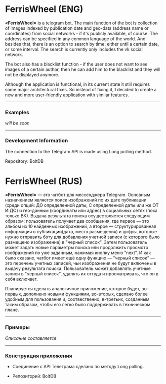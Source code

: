 # FerrisWheel (ENG)

**«FerrisWheel»** is a telegram bot. The main function of the bot is collection of images indexed by publication date and geo-data (address name or coordinates) from social networks - if it's publicly available, of course. 
The address can be specified in any common language of the world. And besides that, there is an option to search by time: either until a certain date, or some interval.
The search is currently only includes the vk social network.

The bot also has a blacklist function - if the user does not want to see images of a certain author, then he can add him to the blacklist and they will not be displayed anymore.

Although the application is functional, in its current state it still requires some major architectural fixes. So instead of fixing it, I decided to create a new and more user-friendly application with similar features.

____
### Examples

*will be soon*
____
### Development Information

The connection to the Telegram API is made using Long polling method.

Repository: BoltDB

# FerrisWheel (RUS)

**«FerrisWheel»** — это чатбот для мессенджера Telegram. Основным назначением является поиск изображений по их дате публикации (среди опций: ДО определенной даты, С определенной даты или же ОТ И ДО) и гео-данным (координаты или адрес) в социальных сетях (пока только ВК). Выдача результата поиска осуществляется следующим образом: пользователь получает два сообщения, где первое — это альбом из 10 найденных изображений, а второе — структурированная информация о публикации(дата, место размещения) и цифры, которые нужно отправить боту для добавления учетной записи (с которого было размещено изображение) в "черный список". Затем пользователь может задать новые параметры поиска или продолжить просмотр изображений по уже заданным, нажимая кнопку меню "next". И как было сказано, чатбот имеет ещё одну функцию — "черный список" — это перечень учетных записей, чьи изображения не будут включены в выдачу результата поиска. Пользователь может добавлять учетные записи в "черный список", удалять их оттуда и просматривать, что он в себя включает. 

Планируется сделать аналогичное приложение, которое будет, во-первых, дополнено новыми функциями, во-вторых, сделано более удобным для пользования и, соотвественно, в-третьих, созданным таким образом, чтобы его легко было поддерживать в техническом плане. 
___
### Примеры

*Описание составляется*

___
### Конструкция приложения

* Соединение с API Телеграма сделано по методу Long polling.

* Репозиторий: BoltDB
